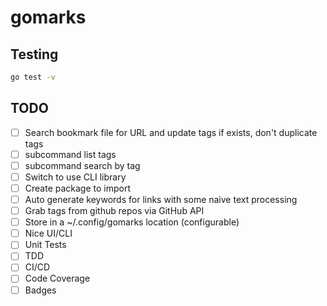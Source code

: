 # gomarks

## Testing

```bash
go test -v
```

## TODO
- [ ] Search bookmark file for URL and update tags if exists, don't duplicate tags
- [ ] subcommand list tags
- [ ] subcommand search by tag
- [ ] Switch to use CLI library
- [ ] Create package to import
- [ ] Auto generate keywords for links with some naive text processing
- [ ] Grab tags from github repos via GitHub API
- [ ] Store in a ~/.config/gomarks location (configurable)
- [ ] Nice UI/CLI
- [ ] Unit Tests
- [ ] TDD
- [ ] CI/CD
- [ ] Code Coverage
- [ ] Badges
